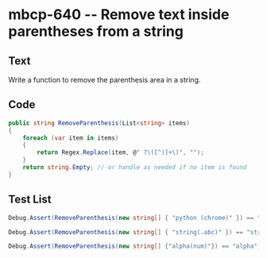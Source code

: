 # mbcp-640 -- Remove text inside parentheses from a string

## Text

Write a function to remove the parenthesis area in a string.

## Code

```csharp
public string RemoveParenthesis(List<string> items) 
{
    foreach (var item in items) 
    {
        return Regex.Replace(item, @" ?\([^)]+\)", "");
    }
    return string.Empty; // or handle as needed if no item is found
}
```

## Test List

```csharp
Debug.Assert(RemoveParenthesis(new string[] { "python (chrome)" }) == "python");
```

```csharp
Debug.Assert(RemoveParenthesis(new string[] { "string(.abc)" }) == "string");
```

```csharp
Debug.Assert(RemoveParenthesis(new string[] {"alpha(num)"}) == "alpha");
```
